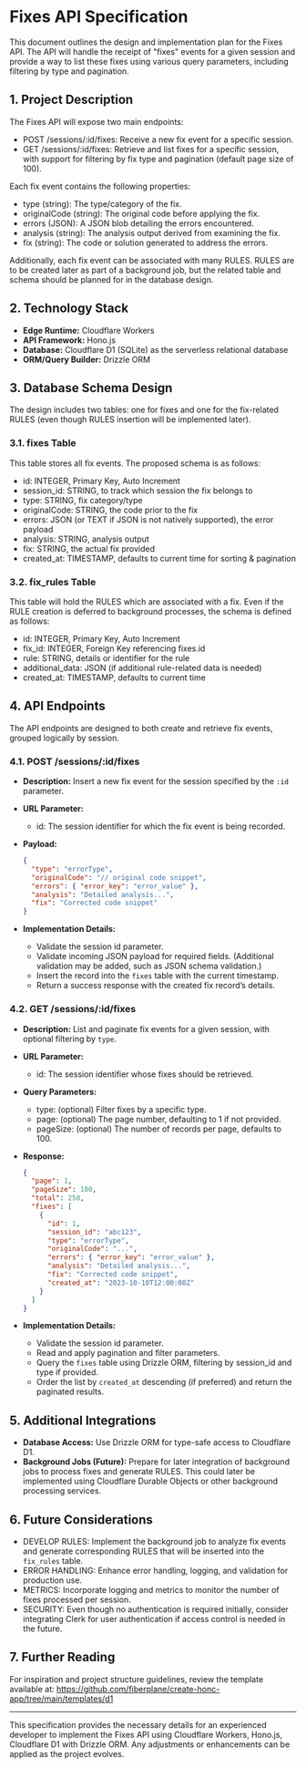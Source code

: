 # Fixes API Specification

This document outlines the design and implementation plan for the Fixes API. The API will handle the receipt of "fixes" events for a given session and provide a way to list these fixes using various query parameters, including filtering by type and pagination.

## 1. Project Description

The Fixes API will expose two main endpoints:

- POST /sessions/:id/fixes: Receive a new fix event for a specific session.
- GET /sessions/:id/fixes: Retrieve and list fixes for a specific session, with support for filtering by fix type and pagination (default page size of 100).

Each fix event contains the following properties:

- type (string): The type/category of the fix.
- originalCode (string): The original code before applying the fix.
- errors (JSON): A JSON blob detailing the errors encountered.
- analysis (string): The analysis output derived from examining the fix.
- fix (string): The code or solution generated to address the errors.

Additionally, each fix event can be associated with many RULES. RULES are to be created later as part of a background job, but the related table and schema should be planned for in the database design.

## 2. Technology Stack

- **Edge Runtime:** Cloudflare Workers
- **API Framework:** Hono.js
- **Database:** Cloudflare D1 (SQLite) as the serverless relational database
- **ORM/Query Builder:** Drizzle ORM

## 3. Database Schema Design

The design includes two tables: one for fixes and one for the fix-related RULES (even though RULES insertion will be implemented later).

### 3.1. fixes Table

This table stores all fix events. The proposed schema is as follows:

- id: INTEGER, Primary Key, Auto Increment
- session_id: STRING, to track which session the fix belongs to
- type: STRING, fix category/type
- originalCode: STRING, the code prior to the fix
- errors: JSON (or TEXT if JSON is not natively supported), the error payload
- analysis: STRING, analysis output
- fix: STRING, the actual fix provided
- created_at: TIMESTAMP, defaults to current time for sorting & pagination

### 3.2. fix_rules Table

This table will hold the RULES which are associated with a fix. Even if the RULE creation is deferred to background processes, the schema is defined as follows:

- id: INTEGER, Primary Key, Auto Increment
- fix_id: INTEGER, Foreign Key referencing fixes.id
- rule: STRING, details or identifier for the rule
- additional_data: JSON (if additional rule-related data is needed)
- created_at: TIMESTAMP, defaults to current time

## 4. API Endpoints

The API endpoints are designed to both create and retrieve fix events, grouped logically by session.

### 4.1. POST /sessions/:id/fixes

- **Description:** Insert a new fix event for the session specified by the `:id` parameter.
- **URL Parameter:**
  - id: The session identifier for which the fix event is being recorded.
- **Payload:**

  ```json
  {
    "type": "errorType",
    "originalCode": "// original code snippet",
    "errors": { "error_key": "error_value" },
    "analysis": "Detailed analysis...",
    "fix": "Corrected code snippet"
  }
  ```

- **Implementation Details:**
  - Validate the session id parameter.
  - Validate incoming JSON payload for required fields. (Additional validation may be added, such as JSON schema validation.)
  - Insert the record into the `fixes` table with the current timestamp.
  - Return a success response with the created fix record’s details.

### 4.2. GET /sessions/:id/fixes

- **Description:** List and paginate fix events for a given session, with optional filtering by `type`.
- **URL Parameter:**
  - id: The session identifier whose fixes should be retrieved.
- **Query Parameters:**
  - type: (optional) Filter fixes by a specific type.
  - page: (optional) The page number, defaulting to 1 if not provided.
  - pageSize: (optional) The number of records per page, defaults to 100.

- **Response:**

  ```json
  {
    "page": 1,
    "pageSize": 100,
    "total": 250,
    "fixes": [
      {
        "id": 1,
        "session_id": "abc123",
        "type": "errorType",
        "originalCode": "...",
        "errors": { "error_key": "error_value" },
        "analysis": "Detailed analysis...",
        "fix": "Corrected code snippet",
        "created_at": "2023-10-10T12:00:00Z"
      }
    ]
  }
  ```

- **Implementation Details:**
  - Validate the session id parameter.
  - Read and apply pagination and filter parameters.
  - Query the `fixes` table using Drizzle ORM, filtering by session_id and type if provided.
  - Order the list by `created_at` descending (if preferred) and return the paginated results.

## 5. Additional Integrations

- **Database Access:** Use Drizzle ORM for type-safe access to Cloudflare D1.
- **Background Jobs (Future):** Prepare for later integration of background jobs to process fixes and generate RULES. This could later be implemented using Cloudflare Durable Objects or other background processing services.

## 6. Future Considerations

- DEVELOP RULES: Implement the background job to analyze fix events and generate corresponding RULES that will be inserted into the `fix_rules` table.
- ERROR HANDLING: Enhance error handling, logging, and validation for production use.
- METRICS: Incorporate logging and metrics to monitor the number of fixes processed per session.
- SECURITY: Even though no authentication is required initially, consider integrating Clerk for user authentication if access control is needed in the future.

## 7. Further Reading

For inspiration and project structure guidelines, review the template available at: https://github.com/fiberplane/create-honc-app/tree/main/templates/d1

---

This specification provides the necessary details for an experienced developer to implement the Fixes API using Cloudflare Workers, Hono.js, Cloudflare D1 with Drizzle ORM. Any adjustments or enhancements can be applied as the project evolves.